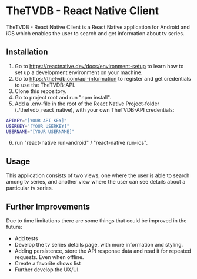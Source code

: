 # TheTVDB - React Native Client

TheTVDB - React Native Client is a React Native application for Android and iOS which enables the user to search and get information about tv series.

## Installation

1. Go to https://reactnative.dev/docs/environment-setup to learn how to set up a development environment on your machine.
2. Go to https://thetvdb.com/api-information to register and get credentials to use the TheTVDB-API.
3. Clone this repository.
4. Go to project root and run "npm install".
5. Add a .env-file in the root of the React Native Project-folder (./thetvdb_react_native), with your own TheTVDB-API credentials:

```bash
APIKEY="[YOUR API-KEY]"
USERKEY="[YOUR USERKEY]"
USERNAME="[YOUR USERNAME]"
```

6. run "react-native run-android" / "react-native run-ios".

## Usage

This application consists of two views, one where the user is able to search among tv series, and another view where the user can see details about a particular tv series.

## Further Improvements

Due to time limitations there are some things that could be improved in the future:

- Add tests
- Develop the tv series details page, with more information and styling.
- Adding persistence, store the API response data and read it for repeated requests. Even
  when offline.
- Create a favorite shows list
- Further develop the UX/UI.
